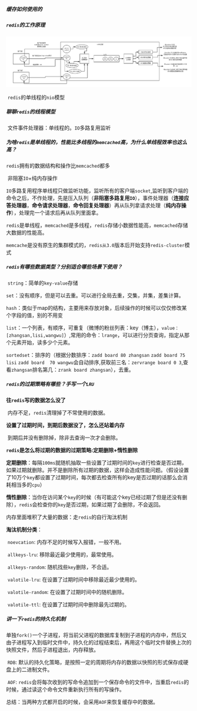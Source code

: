 ##### 缓存如何使用的

##### `redis`的工作原理

​	<img src="images\01_redis单线程模型.png" alt="01_redis单线程模型" style="zoom:50%;" />

​	`redis`的单线程的`nio`模型

##### 聊聊`redis`的线程模型

​	文件事件处理器：单线程的。`IO`多路复用监听

##### 为啥`redis`是单线程的，性能比多线程的`memcached`高，为什么单线程效率也这么高？

​	`redis`拥有的数据结构和操作比`memcached`都多

​	非阻塞`IO`+纯内存操作

​	`IO`多路复用程序单线程只做监听功能，监听所有的客户端`socket`,监听到客户端的命令之后，不作处理，先是压入队列（**非阻塞多路复用`IO`**），事件处理器（**连接应答处理器**，**命令请求处理器**，**命令回复处理器**）再从队列拿请求处理（**纯内存操作**），处理完一个请求后再从队列里面拿。

​	`redis`是单线程，`memcached`是多线程，`redis`存储小数据性能高，`memcached`存储大数据的性能高。

​	`memcache`是没有原生的集群模式的，`redis从3.0`版本后开始支持`redis-cluster`模式

##### `redis`有哪些数据类型？分别适合哪些场景下使用？

​	`string`：简单的`key-value`存储

​	`set`：没有顺序，但是可以去重。可以进行全局去重，交集，并集，差集计算。

​	`hash`：类似于map的结构，主要用来存放对象，后续操作的时候可以仅仅修改某个字段的值，别的不用变

​	`list`：一个列表，有顺序，可重复（微博的粉丝列表：key（博主），`value：[zhangsan,lisi,wangwu]`）,常用的命令：`lrange`，可以进行分页查询，指定从那个元素开始，读多少个元素。

​	`sortedset`：排序的（根据分数排序：`zadd board 80 zhangsan` `zadd board 75 lisi`  `zadd board  70 wangwu`会自动排序,获取前三名：`zervrange board 0 3`,查看`zhangsan`排名第几：`zrank board zhangsan`），去重。

##### `redis`的过期策略有哪些？手写一个`LRU`

**往`redis`写的数据怎么没了**

​	内存不足，`redis`清理掉了不常使用的数据。

**设置了过期时间，到期后数据没了，怎么还站着内存**

​	到期后并没有删除掉，除非去查询一次才会删除。

**`redis`是怎么将过期的数据的过期策略:定期删除+惰性删除**

​	**定期删除**：每隔`100ms`就随机抽取一些设置了过期时间的`key`进行检查是否过期，如果过期就删除。并不是删除所有过期的数据，这样会造成性能问题。（假设设置了10万个`key`都设置了过期时间，每次都去检查所有的key是否过期的话那么会消耗相当多的`cpu`）

​	**惰性删除**：当你在访问某个`key`的时候（有可能这个key已经过期了但是还没有删除），`redis`会检查你的`key`是否过期，如果过期了会删除，不会返回。

内存里面堆积了大量的数据：走`redis`的自行淘汰机制

**淘汰机制分类**：

​	`noevcation`:	内存不足的时候写入报错，一般不用。

​	`allkeys-lru`:	移除最近最少使用的，最常使用。

​	`allkeys-random`:	随机找些`key`删除，不合适。

​	`valotile-lru`:	在设置了过期时间中移除最近最少使用的。

​	`valotile-random`:	在设置了过期时间中的随机删除。

​	`valotile-ttl`:	在设置了过期时间中删除最先过期的。

##### 讲一下`redis`的持久化机制

​	单独`fork()`一个子进程，将当前父进程的数据库复制到子进程的内存中，然后又由子进程写入到临时文件中，持久化的过程结束后，再用这个临时文件替换上次的快照文件，然后子进程退出，内存释放。

​	`RDB`:	默认的持久化策略，是按照一定的周期将内存的数据以快照的形式保存成硬盘上的二进制文件。

​	`AOF`:	`redis`会将每次收到的写命令追加到一个保存命令的文件中，当重启`redis`的时候，通过读这个命令文件重新执行所有的写操作。

​	总结：当两种方式都开启的时候，会采用`AOF`来恢复缓存中的数据。 